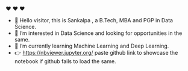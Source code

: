  :hearts: :hearts: :hearts:
- 👋 Hello visitor, this is Sankalpa , a B.Tech, MBA and PGP in Data Science.
- 👀 I’m interested in Data Science and looking for opportunities in the same.
- 🌱 I’m currently learning Machine Learning and Deep Learning.
- 👉 https://nbviewer.jupyter.org/ paste github link to showcase the notebook if github fails to load the same.

<!---
SanKalp4/SanKalp4 is a ✨ special ✨ repository because its `README.md` (this file) appears on your GitHub profile.
You can click the Preview link to take a look at your changes.
--->
